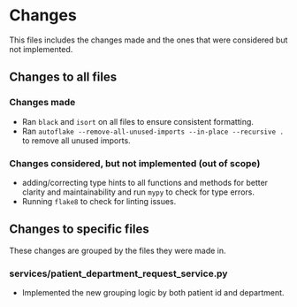 # Changes

This files includes the changes made and the ones that were considered but not implemented.

## Changes to all files
### Changes made

- Ran `black` and `isort` on all files to ensure consistent formatting.
- Ran `autoflake --remove-all-unused-imports --in-place --recursive .` to remove all unused imports.

### Changes considered, but not implemented (out of scope)

- adding/correcting type hints to all functions and methods for better clarity and maintainability and run `mypy` 
to check for type errors.
- Running `flake8` to check for linting issues.

## Changes to specific files
These changes are grouped by the files they were made in.

### services/patient_department_request_service.py
- Implemented the new grouping logic by both patient id and department.


